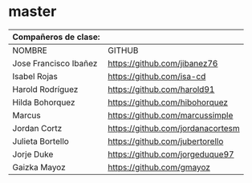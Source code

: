 # master
| Compañeros de clase:  |                                   |
|-----------------------|-----------------------------------|
| NOMBRE                | GITHUB                            |
| Jose Francisco Ibañez | https://github.com/jibanez76      |
| Isabel Rojas          | https://github.com/isa-cd         |
| Harold Rodríguez      | https://github.com/harold91       |
| Hilda Bohorquez       | https://github.com/hibohorquez    |
| Marcus                | https://github.com/marcussimple   |
| Jordan Cortz          | https://github.com/jordanacortesm |
| Julieta Bortello      | https://github.com/jubertorello   |
| Jorje Duke            | https://github.com/jorgeduque97   |
| Gaizka Mayoz          | https://github.com/gmayoz         |